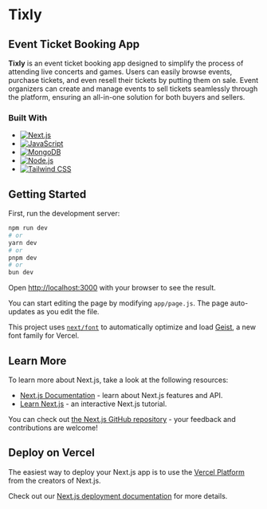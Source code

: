# Tixly

## Event Ticket Booking App

**Tixly** is an event ticket booking app designed to simplify the process of attending live concerts and games. Users can easily browse events, purchase tickets, and even resell their tickets by putting them on sale. Event organizers can create and manage events to sell tickets seamlessly through the platform, ensuring an all-in-one solution for both buyers and sellers.

### Built With

* [![Next.js][Next.js]][Next.js-url]
* [![JavaScript][JavaScript]][JavaScript-url]
* [![MongoDB][MongoDB]][MongoDB-url]
* [![Node.js][Node.js]][Node.js-url]
* [![Tailwind CSS][Tailwind CSS]][Tailwind-url]

## Getting Started

First, run the development server:

```bash
npm run dev
# or
yarn dev
# or
pnpm dev
# or
bun dev
```

Open [http://localhost:3000](http://localhost:3000) with your browser to see the result.

You can start editing the page by modifying `app/page.js`. The page auto-updates as you edit the file.

This project uses [`next/font`](https://nextjs.org/docs/app/building-your-application/optimizing/fonts) to automatically optimize and load [Geist](https://vercel.com/font), a new font family for Vercel.

## Learn More

To learn more about Next.js, take a look at the following resources:

- [Next.js Documentation](https://nextjs.org/docs) - learn about Next.js features and API.
- [Learn Next.js](https://nextjs.org/learn) - an interactive Next.js tutorial.

You can check out [the Next.js GitHub repository](https://github.com/vercel/next.js) - your feedback and contributions are welcome!

## Deploy on Vercel

The easiest way to deploy your Next.js app is to use the [Vercel Platform](https://vercel.com/new?utm_medium=default-template&filter=next.js&utm_source=create-next-app&utm_campaign=create-next-app-readme) from the creators of Next.js.

Check out our [Next.js deployment documentation](https://nextjs.org/docs/app/building-your-application/deploying) for more details.

<!-- MARKDOWN LINKS & IMAGES -->
<!-- https://www.markdownguide.org/basic-syntax/#reference-style-links -->
[linkedin-shield]: https://img.shields.io/badge/-LinkedIn-black.svg?style=for-the-badge&logo=linkedin&colorB=555
[linkedin-url]: https://www.linkedin.com/in/nancy-kataria8/
<!-- Badges (Icons) -->
[JavaScript]: https://img.shields.io/badge/JavaScript-F7DF1E?style=for-the-badge&logo=javascript&logoColor=black]
[MongoDB]: https://img.shields.io/badge/MongoDB-47A248?style=for-the-badge&logo=mongodb&logoColor=white
[Next.js]: https://img.shields.io/badge/Next.js-000000?style=for-the-badge&logo=next.js&logoColor=white
[Node.js]: https://img.shields.io/badge/Node.js-339933?style=for-the-badge&logo=node.js&logoColor=white
[Tailwind CSS]: https://img.shields.io/badge/TailwindCSS-38B2AC?style=for-the-badge&logo=tailwind-css&logoColor=white

<!-- URLs -->
[MongoDB-url]: https://www.mongodb.com/
[Next.js-url]: https://nextjs.org/
[Node.js-url]: https://nodejs.org/en
[Tailwind-url]: https://tailwindcss.com/
[JavaScript-url]: https://developer.mozilla.org/en-US/docs/Web/JavaScript
